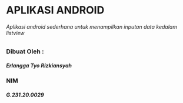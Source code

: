 # APLIKASI ANDROID
###### Aplikasi android sederhana untuk menampilkan inputan data kedalam listview

### Dibuat Oleh :
##### Erlangga Tyo Rizkiansyah
### NIM
##### G.231.20.0029